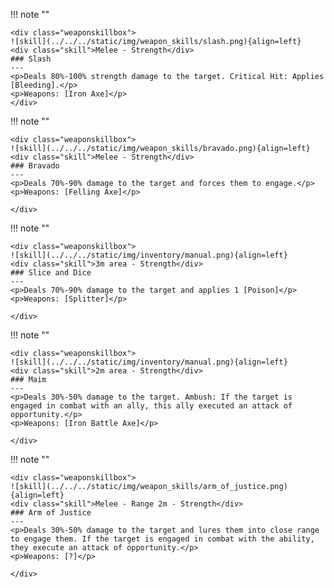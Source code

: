 !!! note ""

    <div class="weaponskillbox">
    ![skill](../../../static/img/weapon_skills/slash.png){align=left}
    <div class="skill">Melee - Strength</div>
    ### Slash
    ---
    <p>Deals 80%-100% strength damage to the target. Critical Hit: Applies [Bleeding].</p>
    <p>Weapons: [Iron Axe]</p>
    </div>

!!! note ""

    <div class="weaponskillbox">
    ![skill](../../../static/img/weapon_skills/bravado.png){align=left}
    <div class="skill">Melee - Strength</div>
    ### Bravado
    ---
    <p>Deals 70%-90% damage to the target and forces them to engage.</p>
    <p>Weapons: [Felling Axe]</p>

    </div>

!!! note ""

    <div class="weaponskillbox">
    ![skill](../../../static/img/inventory/manual.png){align=left}
    <div class="skill">3m area - Strength</div>
    ### Slice and Dice
    ---
    <p>Deals 70%-90% damage to the target and applies 1 [Poison]</p>
    <p>Weapons: [Splitter]</p>

    </div>

!!! note ""

    <div class="weaponskillbox">
    ![skill](../../../static/img/inventory/manual.png){align=left}
    <div class="skill">2m area - Strength</div>
    ### Maim
    ---
    <p>Deals 30%-50% damage to the target. Ambush: If the target is engaged in combat with an ally, this ally executed an attack of opportunity.</p>
    <p>Weapons: [Iron Battle Axe]</p>

    </div>

!!! note ""

    <div class="weaponskillbox">
    ![skill](../../../static/img/weapon_skills/arm_of_justice.png){align=left}
    <div class="skill">Melee - Range 2m - Strength</div>
    ### Arm of Justice
    ---
    <p>Deals 30%-50% damage to the target and lures them into close range to engage them. If the target is engaged in combat with the ability, they execute an attack of opportunity.</p>
    <p>Weapons: [?]</p>

    </div>
